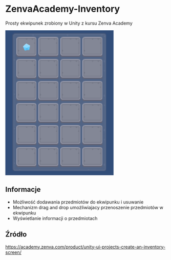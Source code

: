# ZenvaAcademy-Inventory
Prosty ekwipunek zrobiony w Unity z kursu Zenva Academy

![Gra](/Screenshots/inventory.png?raw=true)

## Informacje
- Możliwość dodawania przedmiotów do ekwipunku i usuwanie
- Mechanizm drag and drop umożliwiajacy przenoszenie przedmiotów w ekwipunku
- Wyświetlanie informacji o przedmiotach


## Źródło
https://academy.zenva.com/product/unity-ui-projects-create-an-inventory-screen/